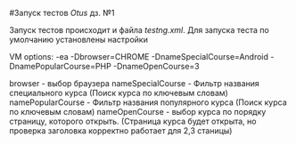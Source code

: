 #Запуск тестов _Otus_ дз. №1

Запуск тестов происходит и файла _testng.xml_. Для запуска теста по умолчанию установлены настройки

VM options:
-ea -Dbrowser=CHROME -DnameSpecialCourse=Android -DnamePopularCourse=PHP -DnameOpenCourse=3

browser - выбор браузера
nameSpecialCourse - Фильтр названия специального курса (Поиск курса по ключевым словам)
namePopularCourse - Фильтр названия популярного курса (Поиск курса по ключевым словам)
nameOpenCourse - выбор курса по порядку страницу, которого открыть. (Страница курса будет открыта, но проверка заголовка корректно работает для 2,3 станицы)

